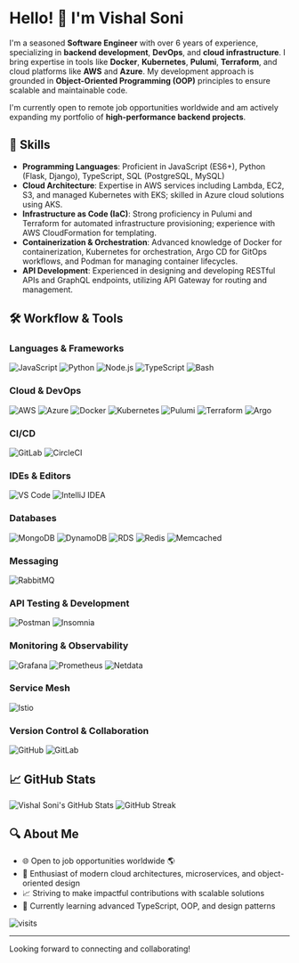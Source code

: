 # Hello! 👋 I'm Vishal Soni

I'm a seasoned **Software Engineer** with over 6 years of experience, specializing in **backend development**, **DevOps**, and **cloud infrastructure**. I bring expertise in tools like **Docker**, **Kubernetes**, **Pulumi**, **Terraform**, and cloud platforms like **AWS** and **Azure**. My development approach is grounded in **Object-Oriented Programming (OOP)** principles to ensure scalable and maintainable code.

I'm currently open to remote job opportunities worldwide and am actively expanding my portfolio of **high-performance backend projects**. 


## 🚀 Skills

- **Programming Languages**: Proficient in JavaScript (ES6+), Python (Flask, Django), TypeScript, SQL (PostgreSQL, MySQL)
- **Cloud Architecture**: Expertise in AWS services including Lambda, EC2, S3, and managed Kubernetes with EKS; skilled in Azure cloud solutions using AKS.
- **Infrastructure as Code (IaC)**: Strong proficiency in Pulumi and Terraform for automated infrastructure provisioning; experience with AWS CloudFormation for templating.
- **Containerization & Orchestration**: Advanced knowledge of Docker for containerization, Kubernetes for orchestration, Argo CD for GitOps workflows, and Podman for managing container lifecycles.
- **API Development**: Experienced in designing and developing RESTful APIs and GraphQL endpoints, utilizing API Gateway for routing and management.


## 🛠️ Workflow & Tools

### Languages & Frameworks
![JavaScript](https://img.shields.io/badge/JavaScript-%23F7DF1E.svg?style=for-the-badge&logo=javascript&logoColor=black)
![Python](https://img.shields.io/badge/Python-%2314354C.svg?style=for-the-badge&logo=python&logoColor=white)
![Node.js](https://img.shields.io/badge/Node.js-%23339933.svg?style=for-the-badge&logo=node.js&logoColor=white)
![TypeScript](https://img.shields.io/badge/TypeScript-%232B7489.svg?style=for-the-badge&logo=typescript&logoColor=white)
![Bash](https://img.shields.io/badge/Bash-%234EAA25.svg?style=for-the-badge&logo=gnubash&logoColor=white)

### Cloud & DevOps
![AWS](https://img.shields.io/badge/AWS-%23FF9900.svg?style=for-the-badge&logo=amazon-aws&logoColor=white)
![Azure](https://img.shields.io/badge/Azure-%230072C6.svg?style=for-the-badge&logo=microsoft-azure&logoColor=white)
![Docker](https://img.shields.io/badge/Docker-%230db7ed.svg?style=for-the-badge&logo=docker&logoColor=white)
![Kubernetes](https://img.shields.io/badge/Kubernetes-%23326ce5.svg?style=for-the-badge&logo=kubernetes&logoColor=white)
![Pulumi](https://img.shields.io/badge/Pulumi-%237F45EC.svg?style=for-the-badge&logo=pulumi&logoColor=white)
![Terraform](https://img.shields.io/badge/Terraform-%235835CC.svg?style=for-the-badge&logo=terraform&logoColor=white)
![Argo](https://img.shields.io/badge/Argo-%23E01F65.svg?style=for-the-badge&logo=argo&logoColor=white)

### CI/CD
![GitLab](https://img.shields.io/badge/GitLab-%23FCA121.svg?style=for-the-badge&logo=gitlab&logoColor=white)
![CircleCI](https://img.shields.io/badge/CircleCI-%23343434.svg?style=for-the-badge&logo=circleci&logoColor=white)

### IDEs & Editors
![VS Code](https://img.shields.io/badge/VS%20Code-%23007ACC.svg?style=for-the-badge&logo=visual-studio-code&logoColor=white)
![IntelliJ IDEA](https://img.shields.io/badge/IntelliJ%20IDEA-%23000000.svg?style=for-the-badge&logo=intellij-idea&logoColor=white)

### Databases
![MongoDB](https://img.shields.io/badge/MongoDB-%2347A248.svg?style=for-the-badge&logo=mongodb&logoColor=white)
![DynamoDB](https://img.shields.io/badge/DynamoDB-%233232DB.svg?style=for-the-badge&logo=amazon-dynamodb&logoColor=white)
![RDS](https://img.shields.io/badge/Amazon%20RDS-%23F7A34B.svg?style=for-the-badge&logo=amazon-rds&logoColor=white)
![Redis](https://img.shields.io/badge/Redis-%23C72A3D.svg?style=for-the-badge&logo=redis&logoColor=white)
![Memcached](https://img.shields.io/badge/Memcached-%233B7B45.svg?style=for-the-badge&logo=memcached&logoColor=white)

### Messaging
![RabbitMQ](https://img.shields.io/badge/RabbitMQ-%234A86C7.svg?style=for-the-badge&logo=rabbitmq&logoColor=white)

### API Testing & Development
![Postman](https://img.shields.io/badge/Postman-%23FF6C37.svg?style=for-the-badge&logo=postman&logoColor=white)
![Insomnia](https://img.shields.io/badge/Insomnia-%234B4B4B.svg?style=for-the-badge&logo=insomnia&logoColor=white)

### Monitoring & Observability
![Grafana](https://img.shields.io/badge/Grafana-%23F46800.svg?style=for-the-badge&logo=grafana&logoColor=white)
![Prometheus](https://img.shields.io/badge/Prometheus-%23E6522C.svg?style=for-the-badge&logo=prometheus&logoColor=white)
![Netdata](https://img.shields.io/badge/Netdata-%23000000.svg?style=for-the-badge&logo=netdata&logoColor=white)

### Service Mesh
![Istio](https://img.shields.io/badge/Istio-%23000000.svg?style=for-the-badge&logo=istio&logoColor=white)

### Version Control & Collaboration
![GitHub](https://img.shields.io/badge/GitHub-%23181717.svg?style=for-the-badge&logo=github&logoColor=white)
![GitLab](https://img.shields.io/badge/GitLab-%23FCA121.svg?style=for-the-badge&logo=gitlab&logoColor=white)


## 📈 GitHub Stats

![Vishal Soni's GitHub Stats](https://github-readme-stats.vercel.app/api?username=bytewhisperer11&show_icons=true&theme=dark)
![GitHub Streak](https://github-readme-streak-stats.herokuapp.com/?user=bytewhisperer11)

## 🔍 About Me

- 🌐 Open to job opportunities worldwide 🌎
- 🧩 Enthusiast of modern cloud architectures, microservices, and object-oriented design
- 📈 Striving to make impactful contributions with scalable solutions
- 🌱 Currently learning advanced TypeScript, OOP, and design patterns 

![visits](https://visit-counter.vercel.app/counter.png?page=https%3A%2F%2Fgithub.com%2Fbytewhisperer11&s=40&c=00ff00&bg=00000000&no=4&ff=digi&tb=&ta=)

---

Looking forward to connecting and collaborating!
